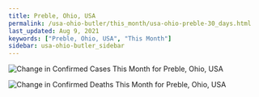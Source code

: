```yaml
---
title: Preble, Ohio, USA
permalink: /usa-ohio-butler/this_month/usa-ohio-preble-30_days.html
last_updated: Aug 9, 2021
keywords: ["Preble, Ohio, USA", "This Month"]
sidebar: usa-ohio-butler_sidebar
---
```


![Change in Confirmed Cases This Month for Preble, Ohio, USA](/covid_tracker/images/graphs/usa-ohio-preble-delta_confirmed-30_days_graph.png)

![Change in Confirmed Deaths This Month for Preble, Ohio, USA](/covid_tracker/images/graphs/usa-ohio-preble-delta_deaths-30_days_graph.png)
